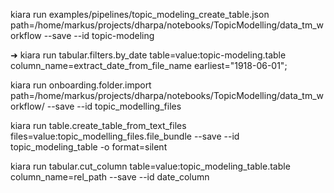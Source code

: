 kiara run examples/pipelines/topic_modeling_create_table.json path=/home/markus/projects/dharpa/notebooks/TopicModelling/data_tm_workflow --save --id topic-modeling

➜ kiara run tabular.filters.by_date table=value:topic-modeling.table column_name=extract_date_from_file_name earliest="1918-06-01";


kiara run onboarding.folder.import path=/home/markus/projects/dharpa/notebooks/TopicModelling/data_tm_workflow/ --save --id topic_modelling_files

kiara run table.create_table_from_text_files files=value:topic_modelling_files.file_bundle --save --id topic_modeling_table -o format=silent

kiara run tabular.cut_column table=value:topic_modeling_table.table column_name=rel_path --save --id date_column
